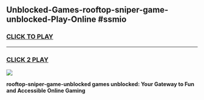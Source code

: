 
## Unblocked-Games-rooftop-sniper-game-unblocked-Play-Online #ssmio
<h3>
<a href="https://news.freeplayer.one?title=rooftop-sniper-game-unblocked&ref=3">CLICK TO PLAY</a></h3>
<hr>

<h3>
<a href="https://news.freeplayer.one?title=rooftop-sniper-game-unblocked&ref=3">CLICK 2 PLAY</a>
  
</h3>

<a href="https://news.freeplayer.one?title=rooftop-sniper-game-unblocked&ref=3"><img src="https://clearcache.store/games.png"></a>


**rooftop-sniper-game-unblocked games unblocked: Your Gateway to Fun and Accessible Online Gaming**
